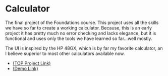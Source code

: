 # Calculator

The final project of the Foundations course. This project uses all the skills we have so far to create a working calculator. Because, this is an early project it has pretty much no error checking and lacks elegance, but it is functional and uses only the tools we have learned so far...well mostly.

The UI is inspired by the HP 48GX, which is by far my favorite calculator, an I believe superior to most other calculators available now.

- [(TOP Project Link)](https://www.theodinproject.com/lessons/foundations-calculator)
- [(Demo Link)](https://fabulousgk.github.io/top-projects/projects/calculator/)
